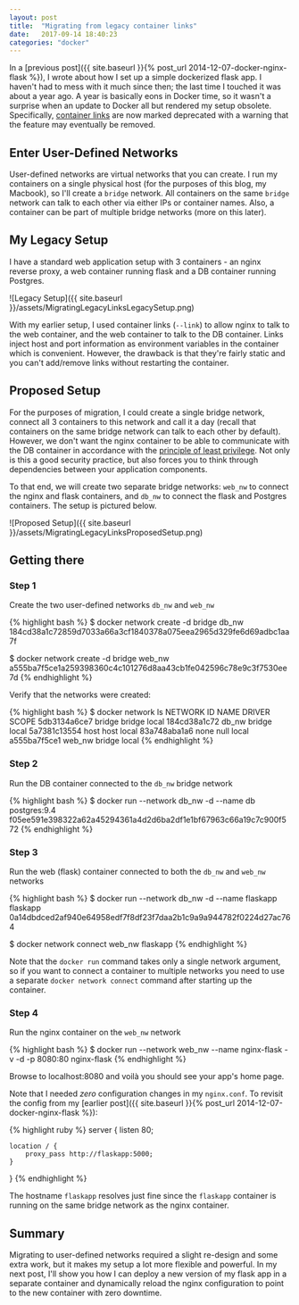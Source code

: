 ```yaml
---
layout: post
title:  "Migrating from legacy container links"
date:   2017-09-14 18:40:23
categories: "docker"
---
```

In a [previous post]({{ site.baseurl }}{% post_url 2014-12-07-docker-nginx-flask %}), I wrote about how I set up a simple dockerized flask app.
I haven't had to mess with it much since then; the last time I touched it was about a year ago. A year is basically eons in Docker time,
so it wasn't a surprise when an update to Docker all but rendered my setup obsolete. Specifically, [container links](https://docs.docker.com/engine/userguide/networking/default_network/dockerlinks) are now marked deprecated with a warning that the feature may eventually be removed.

## Enter User-Defined Networks

User-defined networks are virtual networks that you can create. I run my containers on a single physical host (for the purposes of this blog, my Macbook),
so I'll create a `bridge` network. All containers on the same `bridge` network can talk to each other via either IPs or container names.
Also, a container can be part of multiple bridge networks (more on this later).

## My Legacy Setup
I have a standard web application setup with 3 containers - an nginx reverse proxy, a web container running flask and a DB container running Postgres.

![Legacy Setup]({{ site.baseurl }}/assets/MigratingLegacyLinksLegacySetup.png)

With my earlier setup, I used container links (`--link`) to allow nginx to talk to the web container, and the web container to talk to the DB container. Links inject host and port information as environment variables in the container which is convenient. However, the drawback is that they're fairly static and you can't add/remove links without restarting the container.

## Proposed Setup

For the purposes of migration, I could create a single bridge network, connect all 3 containers to this network and call it a day (recall
that containers on the same bridge network can talk to each other by default). However, we don't want the nginx container to be able to communicate
with the DB container in accordance with the [principle of least privilege](https://en.wikipedia.org/wiki/Principle_of_least_privilege). Not only is this a good security practice, but also forces you to
think through dependencies between your application components.

To that end, we will create two separate bridge networks: `web_nw` to connect the nginx and flask containers, and `db_nw` to connect the flask and Postgres containers.
The setup is pictured below.

![Proposed Setup]({{ site.baseurl }}/assets/MigratingLegacyLinksProposedSetup.png)

## Getting there

### Step 1

Create the two user-defined networks `db_nw` and `web_nw`

{% highlight bash %}
$ docker network create -d bridge db_nw
184cd38a1c72859d7033a66a3cf1840378a075eea2965d329fe6d69adbc1aa7f

$ docker network create -d bridge web_nw
a555ba7f5ce1a259398360c4c101276d8aa43cb1fe042596c78e9c3f7530ee7d
{% endhighlight %}

Verify that the networks were created:

{% highlight bash %}
$ docker network ls
NETWORK ID          NAME                DRIVER              SCOPE
5db3134a6ce7        bridge              bridge              local
184cd38a1c72        db_nw               bridge              local
5a7381c13554        host                host                local
83a748aba1a6        none                null                local
a555ba7f5ce1        web_nw              bridge              local
{% endhighlight %}

### Step 2
Run the DB container connected to the `db_nw` bridge network

{% highlight bash %}
$ docker run --network db_nw -d --name db postgres:9.4
f05ee591e398322a62a45294361a4d2d6ba2df1e1bf67963c66a19c7c900f572
{% endhighlight %}

### Step 3

Run the web (flask) container connected to both the `db_nw` and `web_nw` networks

{% highlight bash %}
$ docker run --network db_nw -d --name flaskapp flaskapp
0a14dbdced2af940e64958edf7f8df23f7daa2b1c9a9a944782f0224d27ac764

$ docker network connect web_nw flaskapp
{% endhighlight %}

Note that the `docker run` command takes only a single network argument, so if you want to connect a container to multiple networks you need to 
use a separate `docker network connect` command after starting up the container.

### Step 4

Run the nginx container on the `web_nw` network

{% highlight bash %}
$ docker run --network web_nw --name nginx-flask -v -d -p 8080:80 nginx-flask
{% endhighlight %}

Browse to localhost:8080 and voilà you should see your app's home page.

Note that I needed _zero_ configuration changes in my `nginx.conf`. To revisit the config from my [earlier  post]({{ site.baseurl }}{% post_url 2014-12-07-docker-nginx-flask %}):

{% highlight ruby %}
server {
    listen 80;

    location / {
        proxy_pass http://flaskapp:5000;
    }
}
{% endhighlight %}

The hostname `flaskapp` resolves just fine since the `flaskapp` container is running on the same bridge network as the nginx container.

## Summary

Migrating to user-defined networks required a slight re-design and some extra work, but it makes my setup a lot more flexible and powerful.
In my next post, I'll show you how I can deploy a new version of my flask app in a separate container and dynamically reload the nginx configuration to
point to the new container with zero downtime.
